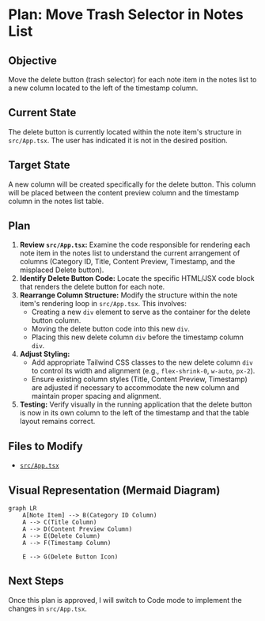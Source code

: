 # Plan: Move Trash Selector in Notes List

## Objective

Move the delete button (trash selector) for each note item in the notes list to a new column located to the left of the timestamp column.

## Current State

The delete button is currently located within the note item's structure in `src/App.tsx`. The user has indicated it is not in the desired position.

## Target State

A new column will be created specifically for the delete button. This column will be placed between the content preview column and the timestamp column in the notes list table.

## Plan

1.  **Review `src/App.tsx`:** Examine the code responsible for rendering each note item in the notes list to understand the current arrangement of columns (Category ID, Title, Content Preview, Timestamp, and the misplaced Delete button).
2.  **Identify Delete Button Code:** Locate the specific HTML/JSX code block that renders the delete button for each note.
3.  **Rearrange Column Structure:** Modify the structure within the note item's rendering loop in `src/App.tsx`. This involves:
    - Creating a new `div` element to serve as the container for the delete button column.
    - Moving the delete button code into this new `div`.
    - Placing this new delete column `div` before the timestamp column `div`.
4.  **Adjust Styling:**
    - Add appropriate Tailwind CSS classes to the new delete column `div` to control its width and alignment (e.g., `flex-shrink-0`, `w-auto`, `px-2`).
    - Ensure existing column styles (Title, Content Preview, Timestamp) are adjusted if necessary to accommodate the new column and maintain proper spacing and alignment.
5.  **Testing:** Verify visually in the running application that the delete button is now in its own column to the left of the timestamp and that the table layout remains correct.

## Files to Modify

- [`src/App.tsx`](src/App.tsx)

## Visual Representation (Mermaid Diagram)

```mermaid
graph LR
    A[Note Item] --> B(Category ID Column)
    A --> C(Title Column)
    A --> D(Content Preview Column)
    A --> E(Delete Column)
    A --> F(Timestamp Column)

    E --> G(Delete Button Icon)
```

## Next Steps

Once this plan is approved, I will switch to Code mode to implement the changes in `src/App.tsx`.
